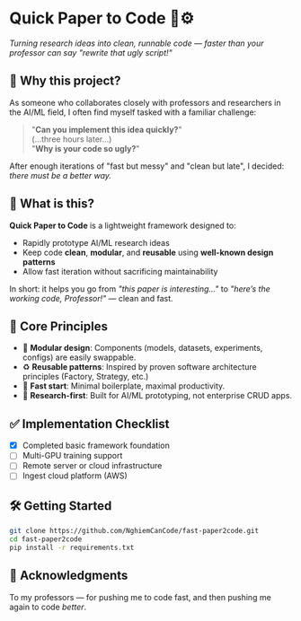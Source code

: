 # Quick Paper to Code 🧠⚙️

*Turning research ideas into clean, runnable code — faster than your professor can say "rewrite that ugly script!"*

## 🤔 Why this project?

As someone who collaborates closely with professors and researchers in the AI/ML field, I often find myself tasked with a familiar challenge:

> "**Can you implement this idea quickly?**"\
> (…three hours later…)\
> "**Why is your code so ugly?**"

After enough iterations of "fast but messy" and "clean but late", I decided: *there must be a better way.*

## 🎯 What is this?

**Quick Paper to Code** is a lightweight framework designed to:

- Rapidly prototype AI/ML research ideas
- Keep code **clean**, **modular**, and **reusable** using **well-known design patterns**
- Allow fast iteration without sacrificing maintainability

In short: it helps you go from *"this paper is interesting..."* to *"here’s the working code, Professor!"* — clean and fast.

## 🧱 Core Principles

- 🧩 **Modular design**: Components (models, datasets, experiments, configs) are easily swappable.
- ♻️ **Reusable patterns**: Inspired by proven software architecture principles (Factory, Strategy, etc.)
- 🚀 **Fast start**: Minimal boilerplate, maximal productivity.
- 🧪 **Research-first**: Built for AI/ML prototyping, not enterprise CRUD apps.

## ✅ Implementation Checklist

- [x] Completed basic framework foundation
- [ ] Multi-GPU training support
- [ ] Remote server or cloud infrastructure
- [ ] Ingest cloud platform (AWS)

## 🛠️ Getting Started

```bash
git clone https://github.com/NghiemCanCode/fast-paper2code.git
cd fast-paper2code
pip install -r requirements.txt
```

## 🙏 Acknowledgments

To my professors — for pushing me to code fast, and then pushing me again to code *better*.

